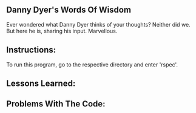 Danny Dyer's Words Of Wisdom
--
Ever wondered what Danny Dyer thinks of your thoughts? Neither did we. But here he is, sharing his input. Marvellous.

Instructions:
--
To run this program, go to the respective directory and enter 'rspec'.


Lessons Learned:
--


Problems With The Code:
--

